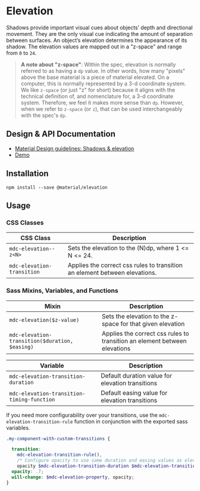 <!--docs:
title: "Elevation"
layout: detail
section: components
excerpt: "Shadows and elevation as Sass mixins and CSS classes."
iconId: shadow
path: /catalog/elevation/
-->

# Elevation

<!--<div class="article__asset">
  <a class="article__asset-link"
     href="https://material-components-web.appspot.com/elevation.html">
    <img src="{{ site.rootpath }}/images/mdc_web_screenshots/elevation.png" width="247" alt="Elevation screenshot">
  </a>
</div>-->

Shadows provide important visual cues about objects’ depth and directional movement. They are the only visual cue indicating the amount of separation between surfaces. An object’s elevation determines the appearance of its shadow. The elevation values are mapped out in a "z-space" and range from `0` to `24`.

> **A note about "z-space"**: Within the spec, elevation is normally referred to as having a `dp`
> value. In other words, how many "pixels" above the base material is a piece of material elevated.
> On a computer, this is normally represented by a 3-d coordinate system. We like `z-space` (or
> just "z" for short) because it aligns with the technical definition of, and nomenclature for,
> a 3-d coordinate system. Therefore, we feel it makes more sense than `dp`. However, when we refer
> to `z-space` (or `z`), that can be used interchangeably with the spec's `dp`.

## Design & API Documentation

<ul class="icon-list">
  <li class="icon-list-item icon-list-item--spec">
    <a href="https://material.io/guidelines/what-is-material/elevation-shadows.html">Material Design guidelines: Shadows & elevation</a>
  </li>
  <li class="icon-list-item icon-list-item--link">
    <a href="https://material-components-web.appspot.com/elevation.html">Demo</a>
  </li>
</ul>

## Installation

```
npm install --save @material/elevation
```

## Usage

### CSS Classes

| CSS Class | Description |
| --------------------------- | - |
| `mdc-elevation--z<N>` | Sets the elevation to the (N)dp, where 1 <= N <= 24. |
| `mdc-elevation-transition` | Applies the correct css rules to transition an element between elevations. |

### Sass Mixins, Variables, and Functions

| Mixin | Description |
| ----------------------------------------------- | - |
| `mdc-elevation($z-value)` | Sets the elevation to the z-space for that given elevation |
| `mdc-elevation-transition($duration, $easing)` | Applies the correct css rules to transition an element between elevations |

| Variable | Description |
| ------------------------------------------- | - |
| `mdc-elevation-transition-duration` | Default duration value for elevation transitions |
| `mdc-elevation-transition-timing-function` | Default easing value for elevation transitions |

If you need more configurability over your transitions, use the `mdc-elevation-transition-rule` function in conjunction with the exported sass variables.

```scss
.my-component-with-custom-transitions {

  transition:
    mdc-elevation-transition-rule(),
    /* Configure opacity to use same duration and easing values as elevation */
    opacity $mdc-elevation-transition-duration $mdc-elevation-transition-timing-function;
  opacity: .7;
  will-change: $mdc-elevation-property, opacity;
}
```

